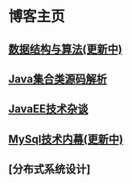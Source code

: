 # 博客主页

## [数据结构与算法(更新中)](http://blog.zhoulychn.com/algorithm/center.html)

## [Java集合类源码解析](http://blog.zhoulychn.com/JavaSE/center.html)

## [JavaEE技术杂谈](http://blog.zhoulychn.com/JavaEE/center.html)

## [MySql技术内幕(更新中)](http://blog.zhoulychn.com/MySql/center.html)

## [分布式系统设计]
